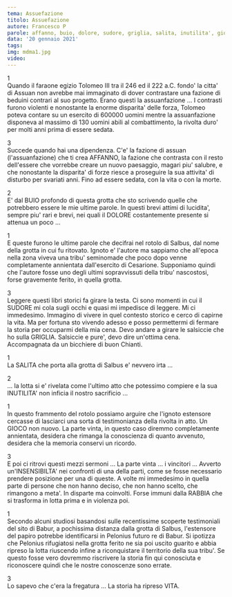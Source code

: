 ```yaml
---
tema: Assuefazione
titolo: Assuefazione
autore: Francesco P
parole: affanno, buio, dolore, sudore, griglia, salita, inutilita', gioco, insensibilita', rabbia, vita
data: '20 gennaio 2021'
tags: 
img: mdma1.jpg
video: 
---
```

1  
Quando il faraone egizio Tolomeo III tra il 246 ed il 222 a.C. fondo' la citta' di Assuan non avrebbe mai immaginato di dover
contrastare una fazione di beduini contrari al suo progetto. Erano questi la assuanfazione ... I contrasti furono violenti e nonostante la enorme disparita' delle forza, Tolomeo poteva contare su un esercito di 600000 uomini mentre la assuanfazione disponeva al massimo di 130 uomini abili al combattimento, la rivolta duro' per molti anni prima di essere sedata.

3  
Succede quando hai una dipendenza. C'e' la fazione di assuan (l'assuanfazione) che ti crea AFFANNO, la fazione che contrasta con il resto dell'essere che vorrebbe creare un nuovo paesaggio, magari piu' salubre, e che nonostante la disparita' di forze riesce a proseguire la sua attivita' di disturbo per svariati anni. Fino ad essere sedata, con la vita o con la morte.

2  
E' dal BUIO profondo di questa grotta che sto scrivendo quelle che potrebbero essere le mie ultime parole. In questi brevi attimi di lucidita', sempre piu' rari e brevi, nei quali il DOLORE costantemente presente si attenua un poco ...

1  
E queste furono le ultime parole che decifrai nel rotolo di Salbus, dal nome della grotta in cui fu ritovato. Ignoto e' l'autore ma sappiamo che all'epoca nella zona viveva una tribu' seminomade che poco dopo venne completamente annientata dall'esercito di Cesarione. Supponiamo quindi che l'autore fosse uno degli ultimi sopravvissuti della tribu' nascostosi, forse gravemente ferito, in quella grotta.

3  
Leggere questi libri storici fa girare la testa. Ci sono momenti in cui il SUDORE mi cola sugli occhi e quasi mi impedisce di leggere. Mi ci immedesimo. Immagino di vivere in quel contesto storico e cerco di capirne la vita. Ma per fortuna sto vivendo adesso e posso permettermi di fermare la storia per occuparmi della mia cena. Devo andare a girare le salsiccie che ho sulla GRIGLIA. Salsiccie e pure', devo dire un'ottima cena. Accompagnata da un bicchiere di buon Chianti.

1  
La SALITA che porta alla grotta di Salbus e' nevvero irta ...

2  
... la lotta si e' rivelata come l'ultimo atto che potessimo compiere e la sua INUTILITA' non inficia il nostro sacrificio ...

1  
In questo frammento del rotolo possiamo arguire che l'ignoto estensore cercasse di lasciarci una sorta di testimonianza della rivolta in atto. Un GIOCO non nuovo. La parte vinta, in questo caso diremmo completamente annientata, desidera che rimanga la conoscienza di quanto avvenuto, desidera che la memoria conservi un ricordo.

3  
E poi ci ritrovi questi mezzi sermoni ... La parte vinta ... i vincitori ... Avverto un'INSENSIBILTA' nei confronti di una della parti, come se fosse necessario prendere posizione per una di queste. A volte mi immedesimo in quella parte di persone che non hanno deciso, che non hanno scelto, che rimangono a meta'.
In disparte ma coinvolti. Forse immuni dalla RABBIA che si trasforma in lotta prima e in violenza poi.

1  
Secondo alcuni studiosi basandosi sulle recentissime scoperte testimoniali del sito di Babur, a pochissima distanza dalla grotta
di Salbus, l'estensore del papiro potrebbe identificarsi in Pelonius futuro re di Babur. Si ipotizza che Pelonius rifugiatosi nella grotta ferito ne sia poi uscito guarito e abbia ripreso la lotta riuscendo infine a riconquistare il territorio della sua tribu'. Se questo fosse vero dovremmo riscrivere la storia fin qui conosciuta e riconoscere quindi che le nostre conoscenze sono
errate.

3  
Lo sapevo che c'era la fregatura ... La storia ha ripreso VITA.
